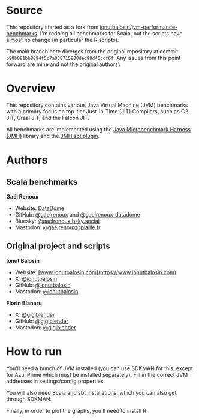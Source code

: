 # Source

This repository started as a fork from [ionutbalosin/jvm-performance-benchmarks](https://github.com/ionutbalosin/jvm-performance-benchmarks).
I'm redoing all benchmarks for Scala, but the scripts have almost no change (in particular the R scripts). 

The main branch here diverges from the original repository at commit `b98b081bb8894f5c7a038715800ded99d46ccf6f`.
Any issues from this point forward are mine and not the original authors'.


# Overview

This repository contains various Java Virtual Machine (JVM) benchmarks with a primary focus on top-tier Just-In-Time (JIT) Compilers, such as C2 JIT, Graal JIT, and the Falcon JIT.

All benchmarks are implemented using the [Java Microbenchmark Harness (JMH)](https://github.com/openjdk/jmh) library and the [JMH sbt plugin](https://github.com/sbt/sbt-jmh).


# Authors

## Scala benchmarks

**Gaël Renoux**
- Website: [DataDome](https://datadome.co)
- GitHub: [@gaelrenoux](https://github.com/gaelrenoux-datadome) and [@gaelrenoux-datadome](https://github.com/gaelrenoux-datadome)
- Bluesky: [@gaelrenoux.bsky.social](https://bsky.app/profile/gaelrenoux.bsky.social)
- Mastodon: [@gaelrenoux@piaille.fr](https://piaille.fr/@gaelrenoux)

## Original project and scripts

**Ionut Balosin**
- Website: [www.ionutbalosin.com](https://www.ionutbalosin.com)
- X: [@ionutbalosin](https://twitter.com/ionutbalosin)
- GitHub: [@ionutbalosin](https://github.com/ionutbalosin)
- Mastodon: [@ionutbalosin](https://mastodon.social/@ionutbalosin)

**Florin Blanaru**
- X: [@gigiblender](https://twitter.com/gigiblender)
- GitHub: [@gigiblender](https://github.com/gigiblender)
- Mastodon: [@gigiblender](https://mastodon.online/@gigiblender)


# How to run

You'll need a bunch of JVM installed (you can use SDKMAN for this, except for Azul Prime which must be installed separately).
Fill in the correct JVM addresses in settings/config.properties.

You will also need Scala and sbt installations, which you can also get through SDKMAN.

Finally, in order to plot the graphs, you'll need to install R.
